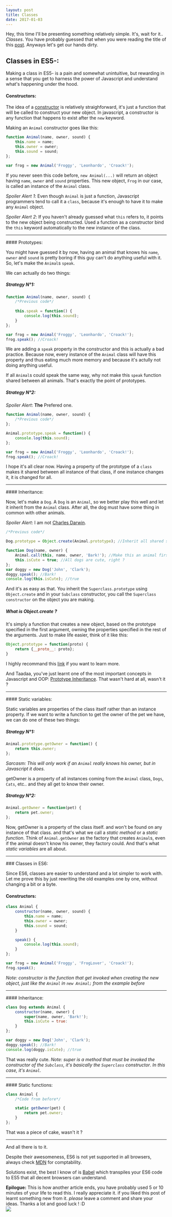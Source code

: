 ```yaml
---
layout: post
title: Classes
date: 2017-01-03
---
```


Hey, this time I'll be presenting something relatively simple. It's, wait for it.. *Classes*.
You have probably guessed that when you were reading the title of this [post](https://en.wikipedia.org/wiki/Post).
Anyways let's get our hands dirty.

## Classes in ES5-:

Making a class in ES5- is a pain and somewhat unintuitive, but rewarding in a sense that you get to harness the power
of Javascript and understand what's happening under the hood.

#### Constructors:

The idea of a [constructor](https://developer.mozilla.org/en-US/docs/Web/JavaScript/Reference/Classes/constructor) is relatively straighforward, it's just a function that will
be called to construct your new object. In javascript, a constructor is any function that happens to
exist after the `new` keyword.

Making an `Animal` constructor goes like this:

```javascript
function Animal(name, owner, sound) {
	this.name = name;
	this.owner = owner;
	this.sound = sound;
};

var frog = new Animal('Froggy', 'Leonhardo', 'Croack!');
```

If you never seen this code before, `new Animal(...)` will return an object having `name`, `owner` and `sound` properties.
This new object, `Frog` in our case, is called an instance of the `Animal` class.

*Spoiler Alert 1*: Even though `Animal` is just a function, Javascript programmers tend to call it a `class`,
because it's enough to have it to make any `Animal` object.

*Spoiler Alert 2*: If you haven't already guessed what `this` refers to, it points to the new object being constructed.
Used a function as a constructor bind the `this` keyword automatically to the new instance of the class.
<hr/>
#### Prototypes:

You might have guessed it by now, having an animal that knows his `name`, `owner` and `sound` is pretty boring
if this guy can't do anything useful with it. So, let's make the `Animal`s `speak`.

We can actually do two things:
##### Strategy N°1:
```javascript
function Animal(name, owner, sound) {
	/*Previous code*/
	
	this.speak = function() {
		console.log(this.sound);
	}
};

var frog = new Animal('Froggy', 'Leonhardo', 'Croack!');
frog.speak(); //Croack!
```

We are adding a `speak` property in the constructor and this is actually a bad practice. Because now, every instance of
the `Animal` class will have this property and thus eating much more memory and because it's actully not doing anything useful.

If all `Animal`s could speak the same way, why not make this `speak` function shared between all animals. That's exactly the point of prototypes.

##### Strategy N°2:
*Spoiler Alert*: **The** Prefered one.

```javascript
function Animal(name, owner, sound) {
	/*Previous code*/
};

Animal.prototype.speak = function() {
	console.log(this.sound);	
};

var frog = new Animal('Froggy', 'Leonhardo', 'Croack!');
frog.speak(); //Croack!
```
I hope it's all clear now. Having a property of the prototype of a `class` makes it shared between all instance of that class,
if one instance changes it, it is changed for all.
<hr/>
#### Inheritance:

Now, let's make a `Dog`. A `Dog` is an `Animal`, so we better play this well and let it inherit from the `Animal` class.
After all, the dog must have some thing in common with other animals.

*Spoiler Alert*: I am not [Charles Darwin](https://en.wikipedia.org/wiki/Charles_Darwin).

```javascript
/*Previous code*/

Dog.prototype = Object.create(Animal.prototype); //Inherit all shared stuff from animals

function Dog(name, owner) {
	Animal.call(this, name, owner, 'Bark!'); //Make this an animal first
	this.isCute = true; //All dogs are cute, right ?
};
var doggy = new Dog('John', 'Clark');
doggy.speak(); //Bark!
console.log(this.isCute); //true
```
And it's as easy as that. You inherit the `Superclass.prototype` using `Object.create` and in your `Subclass` constructor,
you call the `Superclass constructor` on the object you are making.

##### What is Object.create ?

It's simply a function that creates a new object, based on the prototype specified in the first argument, owning the properties specified in the rest of the arguments.
Just to make life easier, think of it like this:

```javascript
Object.prototype = function(proto) {
	return {__proto__: proto};
}
```
I highly recommand this [link](https://developer.mozilla.org/en-US/docs/Web/JavaScript/Reference/Global_Objects/Object/create) if you want to learn more.

And Taadaa, you've just learnt one of the most important concepts in Javascript and OOP: [Prototype Inheritance](https://developer.mozilla.org/en/docs/Web/JavaScript/Inheritance_and_the_prototype_chain). That wasn't hard at all, wasn't it ?
<hr/>
#### Static variables:

Static variables are properties of the class itself rather than an instance property.
If we want to write a function to get the owner of the pet we have, we can do one of these two things:

##### Strategy N°1:
```javascript
Animal.prototype.getOwner = function() {
	return this.owner;
};
```

*Sarcasm: This will only work if an `Animal` really knows his owner, but in Javascript it does.*

getOwner is a property of all instances coming from the `Animal` class,  `Dogs`,  `Cats`, etc.. and they all get to know their owner.

##### Strategy N°2:
```javascript
Animal.getOwner = function(pet) {
	return pet.owner;
};
```

Now, getOwner is a property of the class itself. and won't be found on any instance of that class. and that's what we call a *static method* or a *static function*.
Think of `Animal.getOwner` as the factory that creates `Animal`s, even if the animal doesn't know his owner, they factory could. And that's what *static variables* are all about.
<hr/>
### Classes in ES6:

Since ES6, classes are easier to understand and a lot simpler to work with.
Let me prove this by just rewriting the old examples one by one, without changing a bit or a byte.

#### Constructors:

```javascript
class Animal {
	constructor(name, owner, sound) {
		this.name = name;
		this.owner = owner;
		this.sound = sound;
	}

	speak() {
		console.log(this.sound);
	}
};

var frog = new Animal('Froggy', 'FrogLover', 'Croack!');
frog.speak();
```

*Note: constructor is the function that get invoked when creating the new object, just like the `Animal` in `new Animal;` from the example before*
<hr/>
#### Inheritance:

```javascript
class Dog extends Animal {
	constructor(name, owner) {
		super(name, owner, 'Bark!');
		this.isCute = true:
	}
};

var doggy = new Dog('John', 'Clark');
doggy.speak(); //Bark!
console.log(doggy.isCute); //true
```
That was really cute.
*Note: super is a method that *must* be invoked the constructor of the `Subclass`, it's basically the `Superclass` constructor*.
*In this case, it's `Animal`.*
<hr/>
#### Static functions:

```javascript
class Animal {
	/*Code from before*/

	static getOwner(pet) {
		return pet.owner;
	}
};
```
That was a piece of cake, wasn't it ?
<hr/>

And all there is to it.

Despite their awesomeness, ES6 is not yet supported in all browsers, always check [MDN](https://developer.mozilla.org/en-US/docs/Web/JavaScript/Reference/Classes) for comptability.

Solutions exist, the best I know of is [Babel](https://babeljs.io/) which transpiles your ES6 code to ES5 that all decent browsers can understand.

**Epilogue:**
This is how another article ends, you have probably used 5 or 10 minutes of your life to read this. I really appreciate it. if you liked this post of learnt something new from it. *please* leave a comment and share your ideas. Thanks a lot and good luck ! :D
<img src="/img/byebye.gif-c200" style="display: block; margin: 0 auto;"/>